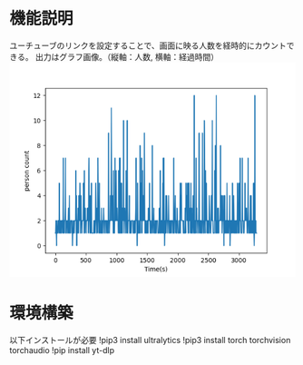 
# 機能説明
ユーチューブのリンクを設定することで、画面に映る人数を経時的にカウントできる。
出力はグラフ画像。（縦軸：人数, 横軸：経過時間）
![出力](img/count_human_result.png)


# 環境構築
以下インストールが必要
!pip3 install ultralytics
!pip3 install torch torchvision torchaudio
!pip install yt-dlp

